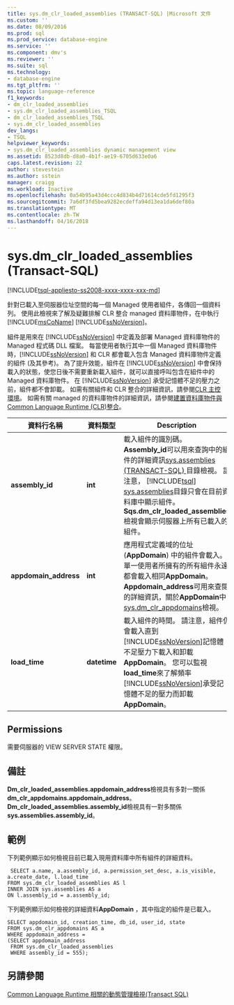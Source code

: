 ```yaml
---
title: sys.dm_clr_loaded_assemblies (TRANSACT-SQL) |Microsoft 文件
ms.custom: ''
ms.date: 08/09/2016
ms.prod: sql
ms.prod_service: database-engine
ms.service: ''
ms.component: dmv's
ms.reviewer: ''
ms.suite: sql
ms.technology:
- database-engine
ms.tgt_pltfrm: ''
ms.topic: language-reference
f1_keywords:
- dm_clr_loaded_assemblies
- sys.dm_clr_loaded_assemblies_TSQL
- dm_clr_loaded_assemblies_TSQL
- sys.dm_clr_loaded_assemblies
dev_langs:
- TSQL
helpviewer_keywords:
- sys.dm_clr_loaded_assemblies dynamic management view
ms.assetid: 8523d8db-d8a0-4b1f-ae19-6705d633e0a6
caps.latest.revision: 22
author: stevestein
ms.author: sstein
manager: craigg
ms.workload: Inactive
ms.openlocfilehash: 0a54b95a43d4ccc4d834b4d71614cde5fd1295f3
ms.sourcegitcommit: 7a6df3fd5bea9282ecdeffa94d13ea1da6def80a
ms.translationtype: MT
ms.contentlocale: zh-TW
ms.lasthandoff: 04/16/2018
---
```

# <a name="sysdmclrloadedassemblies-transact-sql"></a>sys.dm_clr_loaded_assemblies (Transact-SQL)
[!INCLUDE[tsql-appliesto-ss2008-xxxx-xxxx-xxx-md](../../includes/tsql-appliesto-ss2008-xxxx-xxxx-xxx-md.md)]

  針對已載入至伺服器位址空間的每一個 Managed 使用者組件，各傳回一個資料列。 使用此檢視來了解及疑難排解 CLR 整合 managed 資料庫物件，在中執行[!INCLUDE[msCoName](../../includes/msconame-md.md)] [!INCLUDE[ssNoVersion](../../includes/ssnoversion-md.md)]。  
  
 組件是用來在 [!INCLUDE[ssNoVersion](../../includes/ssnoversion-md.md)] 中定義及部署 Managed 資料庫物件的 Managed 程式碼 DLL 檔案。 每當使用者執行其中一個 Managed 資料庫物件時，[!INCLUDE[ssNoVersion](../../includes/ssnoversion-md.md)] 和 CLR 都會載入包含 Managed 資料庫物件定義的組件 (及其參考)。 為了提升效能，組件在 [!INCLUDE[ssNoVersion](../../includes/ssnoversion-md.md)] 中會保持載入的狀態，使您日後不需要重新載入組件，就可以直接呼叫包含在組件中的 Managed 資料庫物件。 在 [!INCLUDE[ssNoVersion](../../includes/ssnoversion-md.md)] 承受記憶體不足的壓力之前，組件都不會卸載。 如需有關組件和 CLR 整合的詳細資訊，請參閱[CLR 主控環境](../../relational-databases/clr-integration/clr-integration-architecture-clr-hosted-environment.md)。 如需有關 managed 的資料庫物件的詳細資訊，請參閱[建置資料庫物件與 Common Language Runtime &#40;CLR&#41;整合](../../relational-databases/clr-integration/database-objects/building-database-objects-with-common-language-runtime-clr-integration.md)。  

  
|資料行名稱|資料類型|Description|  
|-----------------|---------------|-----------------|  
|**assembly_id**|**int**|載入組件的識別碼。 **Assembly_id**可以用來查詢中的組件的詳細資訊[sys.assemblies &#40;TRANSACT-SQL&#41; ](../../relational-databases/system-catalog-views/sys-assemblies-transact-sql.md)目錄檢視。 請注意， [!INCLUDE[tsql](../../includes/tsql-md.md)] [sys.assemblies](../../relational-databases/system-catalog-views/sys-assemblies-transact-sql.md)目錄只會在目前資料庫中顯示組件。 **Sqs.dm_clr_loaded_assemblies**檢視會顯示伺服器上所有已載入的組件。|  
|**appdomain_address**|**int**|應用程式定義域的位址 (**AppDomain**) 中的組件會載入。 單一使用者所擁有的所有組件永遠都會載入相同**AppDomain**。 **Appdomain_address**可用來查閱的詳細資訊，關於**AppDomain**中[sys.dm_clr_appdomains](../../relational-databases/system-dynamic-management-views/sys-dm-clr-appdomains-transact-sql.md)檢視。|  
|**load_time**|**datetime**|載入組件的時間。 請注意，組件仍會載入直到[!INCLUDE[ssNoVersion](../../includes/ssnoversion-md.md)]記憶體不足壓力下載入和卸載**AppDomain**。 您可以監視**load_time**來了解頻率[!INCLUDE[ssNoVersion](../../includes/ssnoversion-md.md)]承受記憶體不足的壓力而卸載**AppDomain**。|  
  
## <a name="permissions"></a>Permissions  
 需要伺服器的 VIEW SERVER STATE 權限。  
  
## <a name="remarks"></a>備註  
 **Dm_clr_loaded_assemblies.appdomain_address**檢視具有多對一關係**dm_clr_appdomains.appdomain_address**。 **Dm_clr_loaded_assemblies.assembly_id**檢視具有一對多關係**sys.assemblies.assembly_id**。  
  
## <a name="examples"></a>範例  
 下列範例顯示如何檢視目前已載入現用資料庫中所有組件的詳細資料。  
  
```  
 SELECT a.name, a.assembly_id, a.permission_set_desc, a.is_visible, a.create_date, l.load_time   
FROM sys.dm_clr_loaded_assemblies AS l   
INNER JOIN sys.assemblies AS a  
ON l.assembly_id = a.assembly_id;  
```  
  
 下列範例顯示如何檢視的詳細資料**AppDomain** ，其中指定的組件是已載入。  
  
```  
SELECT appdomain_id, creation_time, db_id, user_id, state  
FROM sys.dm_clr_appdomains AS a  
WHERE appdomain_address =   
(SELECT appdomain_address   
 FROM sys.dm_clr_loaded_assemblies  
 WHERE assembly_id = 555);  
```  
  
## <a name="see-also"></a>另請參閱  
 [Common Language Runtime 相關的動態管理檢視&#40;Transact SQL&#41;](../../relational-databases/system-dynamic-management-views/common-language-runtime-related-dynamic-management-views-transact-sql.md)  
  
  
